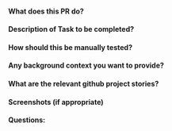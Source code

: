 #### What does this PR do?

#### Description of Task to be completed?

#### How should this be manually tested?

#### Any background context you want to provide?

#### What are the relevant github project stories?

#### Screenshots (if appropriate)

#### Questions:
